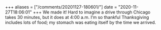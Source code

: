 +++
aliases = ["/comments/20201127-180601/"]
date = "2020-11-27T18:06:01"
+++
We made it! Hard to imagine a drive through Chicago takes 30 minutes, but it does at 4:00 a.m. I’m so thankful Thanksgiving includes lots of food; my stomach was eating itself by the time we arrived.

